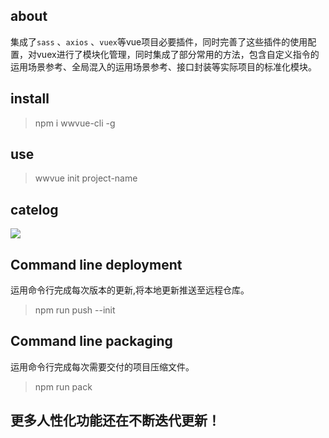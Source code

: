 ## about

集成了`sass` 、`axios` 、`vuex`等vue项目必要插件，同时完善了这些插件的使用配置，对vuex进行了模块化管理，同时集成了部分常用的方法，包含自定义指令的运用场景参考、全局混入的运用场景参考、接口封装等实际项目的标准化模块。

## install

> npm i wwvue-cli -g

## use

> wwvue init project-name

## catelog

![](https://github.com/vannvan/wvue-cli/blob/master/src/assets/images/Catalog.png?raw=true)



## Command line deployment

运用命令行完成每次版本的更新,将本地更新推送至远程仓库。

> npm run push  --init

## Command line packaging

运用命令行完成每次需要交付的项目压缩文件。

> npm run pack

## 更多人性化功能还在不断迭代更新！
